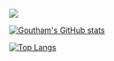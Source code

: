 <img src="https://raw.githubusercontent.com/Vrindagupta6828/Vrindagupta6828/master/assest/hello.gif"></img>

[![Goutham's GitHub stats](https://github-readme-stats.vercel.app/api?username=gouthamrajesh&show_icons=true&theme=dark)
](https://github.com/gouthamrajesh/github-readme-stats)

[![Top Langs](https://github-readme-stats.vercel.app/api/top-langs/?username=gouthamrajesh&layout=compact)](https://github.com/gouthamrajesh/github-readme-stats)
